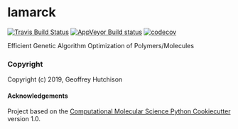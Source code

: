 lamarck
==============================
[//]: # (Badges)
[![Travis Build Status](https://travis-ci.org/REPLACE_WITH_OWNER_ACCOUNT/lamarck.png)](https://travis-ci.org/REPLACE_WITH_OWNER_ACCOUNT/lamarck)
[![AppVeyor Build status](https://ci.appveyor.com/api/projects/status/REPLACE_WITH_APPVEYOR_LINK/branch/master?svg=true)](https://ci.appveyor.com/project/REPLACE_WITH_OWNER_ACCOUNT/lamarck/branch/master)
[![codecov](https://codecov.io/gh/REPLACE_WITH_OWNER_ACCOUNT/lamarck/branch/master/graph/badge.svg)](https://codecov.io/gh/REPLACE_WITH_OWNER_ACCOUNT/lamarck/branch/master)

Efficient Genetic Algorithm Optimization of Polymers/Molecules

### Copyright

Copyright (c) 2019, Geoffrey Hutchison


#### Acknowledgements
 
Project based on the 
[Computational Molecular Science Python Cookiecutter](https://github.com/molssi/cookiecutter-cms) version 1.0.
